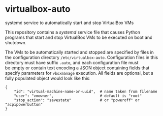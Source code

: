 # virtualbox-auto

systemd service to automatically start and stop VirtualBox VMs

This repository contains a *systemd* service file that causes Python programs
that start and stop VirtualBox VMs to be executed on boot and shutdown.

The VMs to be automatically started and stopped are specified by files in 
the configuration directory `/etc/virtualbox-auto`. Configuration files in 
this directory must have suffix `.auto`, and each configuration file must  
be empty or contain text encoding a JSON object containing fields that specify
parameters for `vboxmanage` execution. All fields are optional, but a fully 
populated object would look like this:

    {
        "id": "virtual-machine-name-or-uuid",  # name taken from filename
        "user": "vmowner",                     # default is "root"
        "stop_action": "savestate"             # or "poweroff" or "acpipowerbutton"
    }

